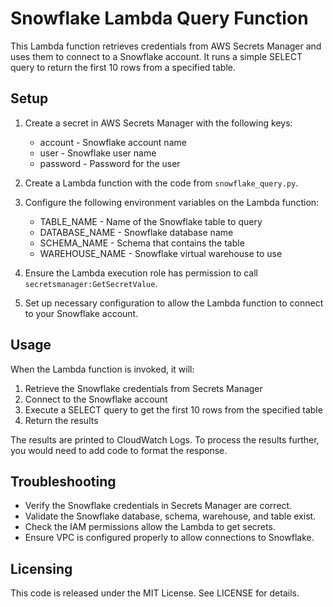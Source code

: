 # Snowflake Lambda Query Function

This Lambda function retrieves credentials from AWS Secrets Manager and uses them to connect to a Snowflake account. It runs a simple SELECT query to return the first 10 rows from a specified table.

## Setup

1. Create a secret in AWS Secrets Manager with the following keys:
   - account - Snowflake account name
   - user - Snowflake user name  
   - password - Password for the user

2. Create a Lambda function with the code from `snowflake_query.py`.

3. Configure the following environment variables on the Lambda function:
   - TABLE_NAME - Name of the Snowflake table to query  
   - DATABASE_NAME - Snowflake database name
   - SCHEMA_NAME - Schema that contains the table
   - WAREHOUSE_NAME - Snowflake virtual warehouse to use

4. Ensure the Lambda execution role has permission to call `secretsmanager:GetSecretValue`.

5. Set up necessary configuration to allow the Lambda function to connect to your Snowflake account.

## Usage

When the Lambda function is invoked, it will:

1. Retrieve the Snowflake credentials from Secrets Manager
2. Connect to the Snowflake account  
3. Execute a SELECT query to get the first 10 rows from the specified table
4. Return the results

The results are printed to CloudWatch Logs. To process the results further, you would need to add code to format the response.

## Troubleshooting

- Verify the Snowflake credentials in Secrets Manager are correct.
- Validate the Snowflake database, schema, warehouse, and table exist.
- Check the IAM permissions allow the Lambda to get secrets. 
- Ensure VPC is configured properly to allow connections to Snowflake.

## Licensing

This code is released under the MIT License. See LICENSE for details.
